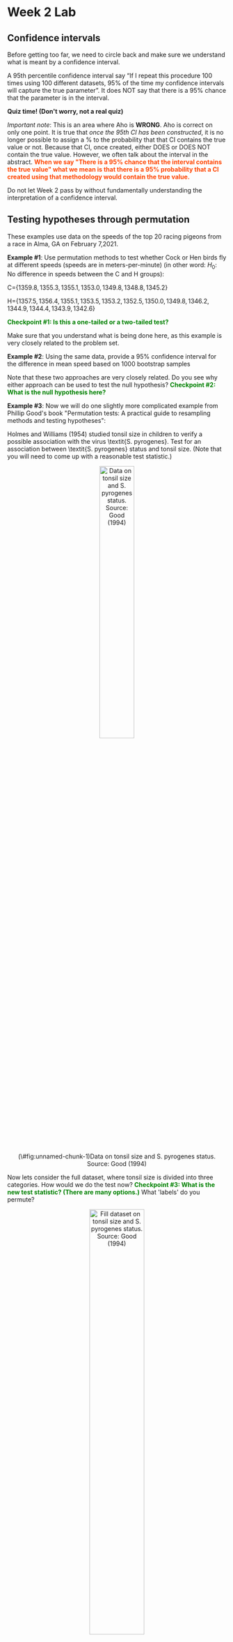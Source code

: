 Week 2 Lab
=============

Confidence intervals
-----------------------

Before getting too far, we need to circle back and make sure we understand what is meant by a confidence interval. 

A 95th percentile confidence interval say “If I repeat this procedure 100 times using 100 different datasets, 95% of the time my confidence intervals will capture the true parameter”. It does NOT say that there is a 95% chance that the parameter is in the interval.

**Quiz time! (Don't worry, not a real quiz)**

*Important note*: This is an area where Aho is **WRONG**. Aho is correct on only one point. It is true that *once the 95th CI has been constructed*, it is no longer possible to assign a $\%$ to the probability that that CI contains the true value or not. Because that CI, once created, either DOES or DOES NOT contain the true value. However, we often talk about the interval in the abstract. **<span style="color: orangered;">When we say "There is a 95$\%$ chance that the interval contains the true value" what we mean is that there is a 95$\%$ probability that a CI created using that methodology would contain the true value.</span>**

Do not let Week 2 pass by without fundamentally understanding the interpretation of a confidence interval. 

Testing hypotheses through permutation
------------------------------------

These examples use data on the speeds of the top 20 racing pigeons from a race in Alma, GA on February 7,2021. 

**Example #1**: Use permutation methods to test whether Cock or Hen birds fly at different speeds (speeds are in meters-per-minute) (in other word: $H_{0}$: No difference in speeds between the C and H groups):

C=$\{1359.8,1355.3,1355.1,1353.0,1349.8,1348.8,1345.2\}$

H=$\{1357.5,1356.4,1355.1,1353.5,1353.2,1352.5,1350.0,1349.8,1346.2,1344.9,1344.4,1343.9,1342.6\}$

**<span style="color: green;">Checkpoint #1: Is this a one-tailed or a two-tailed test?</span>**

Make sure that you understand what is being done here, as this example is very closely related to the problem set.


**Example #2**: Using the same data, provide a 95% confidence interval for the difference in mean speed based on 1000 bootstrap samples

Note that these two approaches are very closely related. Do you see why either approach can be used to test the null hypothesis? **<span style="color: green;">Checkpoint #2: What is the null hypothesis here?</span>**

**Example #3**: Now we will do one slightly more complicated example from Phillip Good's book "Permutation tests: A practical guide to resampling methods and testing hypotheses":

Holmes and Williams (1954) studied tonsil size in children to verify a possible association with the virus \textit{S. pyrogenes}. Test for an association between \textit{S. pyrogenes} status and tonsil size. (Note that you will need to come up with a reasonable test statistic.)

<div class="figure" style="text-align: center">
<img src="Table2categories.png" alt="Data on tonsil size and S. pyrogenes status. Source: Good (1994)" width="40%" />
<p class="caption">(\#fig:unnamed-chunk-1)Data on tonsil size and S. pyrogenes status. Source: Good (1994)</p>
</div>

Now lets consider the full dataset, where tonsil size is divided into three categories. How would we do the test now? **<span style="color: green;">Checkpoint #3: What is the new test statistic? (There are many options.)</span>** What 'labels' do you permute?

<div class="figure" style="text-align: center">
<img src="Table3categories.png" alt="Fill dataset on tonsil size and S. pyrogenes status. Source: Good (1994)" width="50%" />
<p class="caption">(\#fig:unnamed-chunk-2)Fill dataset on tonsil size and S. pyrogenes status. Source: Good (1994)</p>
</div>

Basics of bootstrap and jackknife
------------------------------------

To get started with bootstrap and jackknife techniques, we start by working through a very simple example. First we simulate some data


```r
x<-seq(0,9,by=1)
```

This will constutute our "data". Let's print the result of sampling with replacement to get a sense for it...


```r
table(sample(x,size=length(x),replace=T))
```

```
## 
## 0 1 2 3 4 6 8 9 
## 1 1 1 2 1 1 1 2
```

Now we will write a little script to take bootstrap samples and calculate the means of each of these bootstrap samples


```r
xmeans<-vector(length=1000)
for (i in 1:1000)
  {
  xmeans[i]<-mean(sample(x,replace=T))
  }
```

The actual number of bootstrapped samples is arbitrary *at this point* but there are ways of characterizing the precision of the bootstrap (jackknife-after-bootstrap) which might inform the number of bootstrap samples needed. *In practice*, people tend to pick some arbitrary but large number of bootstrap samples because computers are so fast that it is often easy to draw far more samples than are actually needed. When calculation of the statistic is slow (as might be the case if you are using the samples to construct a phylogeny, for example), then you would need to be more concerned with the number of bootstrap samples. 

First, lets just look at a histogram of the bootstrapped means and plot the actual sample mean on the histogram for comparison



```r
hist(xmeans,breaks=30,col="pink")
abline(v=mean(x),lwd=2)
```

<img src="Week-2-lab_files/figure-html/unnamed-chunk-6-1.png" width="672" />

Calculating bias and standard error
-----------------------------------

From these we can calculate the bias and standard deviation for the mean (which is the "statistic"):

$$
\widehat{Bias_{boot}} = \left(\frac{1}{k}\sum^{k}_{i=1}\theta^{*}_{i}\right)-\hat{\theta}
$$


```r
bias.boot<-mean(xmeans)-mean(x)
bias.boot
```

```
## [1] -0.0024
```

```r
hist(xmeans,breaks=30,col="pink")
abline(v=mean(x),lwd=5,col="black")
abline(v=mean(xmeans),lwd=2,col="yellow")
```

<img src="Week-2-lab_files/figure-html/unnamed-chunk-7-1.png" width="672" />

$$
\widehat{s.e._{boot}} = \sqrt{\frac{1}{k-1}\sum^{k}_{i=1}(\theta^{*}_{i}-\bar{\theta^{*}})^{2}}
$$


```r
se.boot<-sd(xmeans)
```

We can find the confidence intervals in two ways:

Method #1: Assume the bootstrap statistics are normally distributed


```r
LL.boot<-mean(xmeans)-1.96*se.boot #where did 1.96 come from?
UL.boot<-mean(xmeans)+1.96*se.boot
LL.boot
```

```
## [1] 2.781933
```

```r
UL.boot
```

```
## [1] 6.213267
```

Method #2: Simply take the quantiles of the bootstrap statistics


```r
quantile(xmeans,c(0.025,0.975))
```

```
##   2.5%  97.5% 
## 2.8975 6.1025
```

Let's compare this to what we would have gotten if we had used normal distribution theory. First we have to calculate the standard error:


```r
se.normal<-sqrt(var(x)/length(x))
LL.normal<-mean(x)-qt(0.975,length(x)-1)*se.normal
UL.normal<-mean(x)+qt(0.975,length(x)-1)*se.normal
LL.normal
```

```
## [1] 2.334149
```

```r
UL.normal
```

```
## [1] 6.665851
```

In this case, the confidence intervals we got from the normal distribution theory are too wide.

**<span style="color: green;">Checkpoint #4: Does it make sense why the normal distribution theory intervals are too wide?</span>** Because the original were were uniformly distributed, the data has higher variance than would be expected and therefore the standard error is higher than would be expected.

There are two packages that provide functions for bootstrapping, 'boot' and 'boostrap'. We will start by using the 'bootstrap' package, which was originally designed for Efron and Tibshirani's monograph on the bootstrap. 

To test the main functionality of the 'bootstrap' package, we will use the data we already have. The 'bootstrap' function requires the input of a user-defined function to calculate the statistic of interest. Here I will write a function that calculates the mean of the input values.


```r
library(bootstrap)
theta<-function(x)
  {
    mean(x)
  }
results<-bootstrap(x=x,nboot=1000,theta=theta)
results
```

```
## $thetastar
##    [1] 4.0 5.9 3.6 5.8 3.5 5.2 4.8 5.7 3.7 3.4 3.9 3.6 4.0 4.4 5.5 6.0 5.1 3.6
##   [19] 3.3 4.1 5.5 5.6 4.1 5.5 4.3 4.0 4.9 3.0 5.0 5.5 4.0 4.5 4.8 5.0 4.3 4.6
##   [37] 4.2 5.7 4.4 4.0 4.2 5.4 4.6 5.4 3.9 6.1 4.3 5.6 4.6 3.7 3.5 5.3 5.5 3.1
##   [55] 3.3 4.8 6.6 4.2 4.0 3.8 5.5 5.6 6.5 3.2 5.1 4.5 3.6 5.5 4.1 4.2 4.2 3.6
##   [73] 4.1 3.9 5.1 4.4 4.6 4.4 5.5 4.4 4.5 3.8 4.7 3.0 4.8 5.1 3.7 5.9 3.1 4.3
##   [91] 3.0 2.9 3.5 4.0 4.1 4.4 4.2 4.7 4.3 4.8 3.8 3.3 3.3 4.1 3.0 3.8 3.6 2.4
##  [109] 4.4 3.2 4.6 5.1 4.4 4.8 4.4 4.2 4.5 3.6 3.7 6.2 3.9 4.8 4.4 4.6 4.4 3.7
##  [127] 5.6 5.3 4.9 3.9 1.9 5.1 5.8 5.1 4.8 4.7 3.8 4.8 3.9 3.3 3.6 4.6 5.4 3.3
##  [145] 5.2 4.5 4.7 5.3 4.2 3.1 5.0 4.4 4.8 4.0 5.0 5.4 3.6 5.4 2.9 4.3 4.8 5.3
##  [163] 2.6 4.7 3.7 5.5 5.2 3.0 4.9 4.5 5.2 3.6 3.2 3.4 4.6 4.6 4.4 4.9 3.4 4.8
##  [181] 3.8 3.4 4.5 5.1 5.4 4.6 4.2 4.7 3.9 5.7 2.6 5.4 2.8 4.2 4.3 2.8 2.9 7.0
##  [199] 5.4 4.9 2.5 4.5 3.4 4.2 4.9 5.4 4.2 3.2 3.7 5.1 5.8 6.5 5.0 4.5 4.7 5.8
##  [217] 4.3 5.6 5.4 3.1 2.9 3.7 5.1 6.0 5.7 3.8 3.8 4.5 3.4 4.5 3.8 5.6 6.8 4.0
##  [235] 6.4 4.2 5.1 6.5 5.3 4.1 4.5 4.4 2.7 3.9 4.0 4.5 3.5 4.2 4.0 6.0 4.4 4.4
##  [253] 4.8 4.7 4.4 3.9 4.5 5.6 4.2 4.4 4.0 3.9 3.4 4.4 4.3 4.2 3.7 5.6 4.9 4.5
##  [271] 4.7 5.1 4.3 4.9 5.6 5.5 4.5 3.8 6.2 3.1 4.3 4.1 4.4 4.4 6.0 3.7 3.9 4.4
##  [289] 3.6 4.7 4.3 4.3 3.8 4.3 5.0 3.8 6.1 5.2 5.5 4.7 6.3 2.6 6.5 4.9 4.8 3.4
##  [307] 4.2 5.3 6.3 3.9 5.3 3.6 3.0 5.6 4.0 7.0 4.1 4.3 4.9 4.9 5.3 6.6 4.6 3.3
##  [325] 3.8 5.0 5.9 6.5 2.3 6.3 4.6 4.2 3.1 4.0 5.4 3.9 2.3 3.8 5.9 4.4 4.1 4.1
##  [343] 4.5 3.7 4.8 5.5 6.5 5.4 4.0 4.3 5.1 4.3 4.6 5.1 5.1 4.3 5.5 4.8 4.4 4.4
##  [361] 5.1 4.2 5.0 5.1 5.4 4.5 3.2 5.1 5.1 3.9 5.5 4.6 5.1 5.0 3.9 4.9 3.4 4.9
##  [379] 5.1 4.5 3.5 5.0 4.0 4.2 2.7 4.0 3.9 5.1 5.1 4.4 3.2 4.9 4.0 3.5 5.6 3.2
##  [397] 5.4 4.8 4.5 5.1 5.4 4.2 4.3 3.3 4.4 5.1 3.6 4.7 5.9 6.0 4.2 5.6 4.9 3.3
##  [415] 4.4 4.5 4.5 4.8 4.1 3.7 4.6 5.3 3.8 5.2 5.0 5.8 5.2 4.8 5.3 6.1 6.3 5.1
##  [433] 5.1 3.9 5.5 3.6 4.6 6.0 4.5 6.1 4.3 3.8 5.6 4.8 3.4 4.9 4.2 5.1 3.7 3.4
##  [451] 3.8 5.5 4.4 4.2 5.6 4.0 3.9 3.2 3.3 3.4 4.0 4.5 2.5 5.1 2.5 4.9 5.2 5.4
##  [469] 2.6 5.9 4.1 5.7 4.1 5.1 4.9 4.0 3.3 4.5 5.4 5.6 3.6 4.2 3.2 4.3 4.2 3.3
##  [487] 6.3 4.4 4.3 4.9 3.9 5.9 4.4 5.4 3.4 5.3 5.2 3.8 5.1 6.0 3.8 4.0 5.3 4.6
##  [505] 6.0 3.5 2.6 6.1 4.5 5.0 4.6 4.5 2.9 4.7 3.1 3.9 5.0 4.1 4.3 4.9 3.9 3.8
##  [523] 3.9 4.9 2.6 4.8 3.7 3.3 2.2 3.3 2.0 4.4 4.9 5.0 4.8 3.3 5.0 3.5 4.5 3.9
##  [541] 5.0 5.4 5.0 3.0 5.4 4.7 4.1 5.6 4.9 4.0 5.0 4.2 3.0 4.4 5.6 5.1 3.7 3.9
##  [559] 7.1 4.6 3.8 5.0 2.9 4.9 5.6 5.9 3.5 4.5 5.3 4.2 5.3 6.2 5.5 4.7 5.5 4.8
##  [577] 3.7 4.3 5.3 5.4 4.2 3.6 5.0 4.4 4.0 4.4 5.0 4.4 5.2 3.7 4.3 4.5 6.4 5.9
##  [595] 6.1 2.6 5.0 5.4 4.8 5.8 4.1 4.7 2.8 4.1 4.3 5.2 4.3 5.0 4.9 3.6 5.5 3.8
##  [613] 5.2 5.9 4.8 5.0 6.7 4.4 3.9 4.6 5.6 3.8 4.7 3.7 4.7 3.1 2.9 5.3 6.3 3.4
##  [631] 4.8 5.0 5.4 5.7 4.5 3.4 4.9 5.1 5.1 5.5 5.2 6.1 5.4 3.4 2.9 4.0 3.4 4.5
##  [649] 4.3 4.2 3.3 4.8 4.7 4.4 4.6 4.9 2.8 4.5 5.3 4.9 3.7 4.6 3.5 3.4 4.1 4.9
##  [667] 3.5 4.3 4.9 3.9 3.9 4.7 4.5 4.7 4.1 4.6 5.0 4.6 4.8 4.1 4.8 3.5 4.6 4.8
##  [685] 5.9 3.3 2.5 4.6 6.3 4.2 3.8 5.1 4.5 4.2 5.4 3.7 4.5 4.8 4.4 3.9 6.0 4.3
##  [703] 4.0 4.1 3.3 2.5 3.8 5.4 4.1 6.8 3.0 5.5 5.3 4.8 4.0 4.9 4.5 3.4 3.6 4.2
##  [721] 4.2 4.8 4.4 3.5 4.3 6.5 3.5 5.1 6.4 4.9 4.9 6.1 4.9 4.1 4.1 4.4 4.8 4.9
##  [739] 5.1 4.8 4.1 3.7 5.8 5.7 4.4 4.6 5.2 4.5 4.4 4.3 5.1 4.3 4.5 5.9 6.2 4.5
##  [757] 4.4 4.7 2.2 4.5 4.8 4.9 3.2 4.2 3.2 5.0 4.7 4.9 3.7 3.7 5.1 4.7 3.9 5.5
##  [775] 3.5 5.2 4.1 4.5 4.5 4.9 4.6 5.8 4.5 6.1 4.5 3.9 4.8 4.4 2.3 3.5 5.5 4.4
##  [793] 5.1 3.8 2.5 5.4 3.9 6.0 5.8 3.9 3.7 4.1 5.8 4.2 5.1 4.9 5.5 4.6 4.4 4.2
##  [811] 4.7 4.2 3.2 3.9 5.2 3.2 4.8 2.0 4.8 3.9 3.7 5.8 4.5 3.4 2.6 5.3 3.9 4.5
##  [829] 5.9 5.3 5.2 4.6 4.8 5.7 5.7 5.5 3.0 3.9 4.0 5.6 6.1 3.8 4.4 3.4 5.6 2.9
##  [847] 5.0 3.9 3.8 5.1 4.1 4.7 5.3 3.1 3.6 4.7 5.5 4.5 3.7 5.0 5.8 4.5 5.3 4.7
##  [865] 4.3 4.9 5.9 4.4 4.4 4.8 5.4 3.9 3.1 4.2 4.2 5.6 5.1 5.0 5.7 3.8 4.3 4.8
##  [883] 6.4 4.6 5.2 3.1 5.8 5.1 4.8 5.7 3.5 3.7 4.2 6.0 6.9 3.1 3.7 4.5 4.6 4.7
##  [901] 4.9 4.9 4.7 4.9 2.5 4.1 6.2 4.0 3.8 4.2 4.0 3.9 4.5 4.8 4.7 3.9 5.1 4.1
##  [919] 5.3 5.7 5.2 5.0 4.2 4.9 3.6 3.2 4.5 4.9 5.0 4.1 3.8 4.8 4.5 4.9 6.1 3.3
##  [937] 3.1 4.9 5.4 3.9 4.9 4.2 6.0 6.5 3.6 4.4 4.5 4.2 2.7 4.8 4.1 4.1 4.5 4.2
##  [955] 3.3 3.7 4.0 5.5 4.5 5.1 3.6 3.9 4.8 5.9 4.8 4.6 5.3 2.2 3.6 4.9 4.8 4.3
##  [973] 3.4 5.4 5.0 4.8 4.5 2.8 4.8 4.2 4.7 3.0 3.4 4.6 4.0 4.8 4.6 4.0 4.8 4.4
##  [991] 6.3 3.7 2.9 4.2 4.0 5.2 4.5 5.2 4.3 4.0
## 
## $func.thetastar
## NULL
## 
## $jack.boot.val
## NULL
## 
## $jack.boot.se
## NULL
## 
## $call
## bootstrap(x = x, nboot = 1000, theta = theta)
```

```r
quantile(results$thetastar,c(0.025,0.975))
```

```
##   2.5%  97.5% 
## 2.6975 6.3000
```

Notice that we get exactly what we got last time. This illustrates an important point, which is that the bootstrap functions are often no easier to use than something you could write yourself.

You can also define a function of the bootstrapped statistics (we have been calling this theta) to pull out immediately any summary statistics you are interested in from the bootstrapped thetas.

Here I will write a function that calculates the bias of my estimate of the mean (which is 4.5 [i.e. the mean of the number 0,1,2,3,4,5,6,7,8,9])


```r
bias<-function(x)
  {
  mean(x)-4.5
  }
results<-bootstrap(x=x,nboot=1000,theta=theta,func=bias)
results
```

```
## $thetastar
##    [1] 4.1 3.1 5.0 5.8 5.2 4.2 3.0 5.2 4.9 4.5 3.9 4.8 6.1 5.0 4.0 3.9 4.0 4.8
##   [19] 2.8 4.4 5.0 5.3 5.0 4.6 3.4 4.4 4.8 3.6 4.2 4.2 4.9 3.4 5.4 3.9 3.9 4.8
##   [37] 4.6 3.3 4.9 4.1 3.7 4.3 3.9 2.8 4.5 4.3 5.7 4.0 6.2 6.0 5.1 3.4 4.9 4.7
##   [55] 6.1 5.2 4.9 3.7 4.7 6.3 6.0 4.5 4.6 4.5 5.4 4.0 4.9 2.9 4.2 4.8 5.4 5.3
##   [73] 5.1 5.3 4.7 4.7 3.9 4.0 3.7 3.5 3.7 3.6 4.9 4.5 4.2 2.2 2.9 3.5 3.1 4.8
##   [91] 6.3 4.2 5.2 5.9 4.8 3.8 1.7 4.1 5.1 4.8 5.5 4.2 4.1 4.7 4.3 5.0 3.7 4.7
##  [109] 6.0 4.5 5.2 4.9 4.3 4.9 3.7 3.5 2.7 3.0 4.8 3.2 3.3 5.4 4.7 4.6 4.7 3.9
##  [127] 4.6 5.1 3.9 4.3 4.5 3.0 3.9 5.5 5.5 6.3 5.1 3.9 4.9 4.3 4.0 4.2 5.2 4.3
##  [145] 4.7 6.1 4.3 4.9 4.5 4.2 3.9 3.7 6.2 3.1 4.7 2.8 4.3 4.6 4.9 5.0 4.4 5.4
##  [163] 2.6 6.8 6.5 5.5 4.0 3.7 4.1 4.9 6.3 4.8 3.1 6.0 5.2 5.6 4.7 5.2 4.3 5.6
##  [181] 5.4 3.7 6.0 4.8 4.6 4.5 5.2 4.6 4.0 4.9 4.0 4.9 4.7 3.8 4.5 4.3 2.4 4.9
##  [199] 6.0 4.7 5.4 4.6 5.1 5.2 6.3 5.6 5.6 3.2 4.2 4.1 3.7 6.3 6.5 5.5 3.2 4.3
##  [217] 3.2 4.4 3.5 4.5 2.9 4.8 5.2 6.1 4.3 6.4 5.4 4.1 5.8 4.5 4.3 4.6 3.5 3.9
##  [235] 3.6 4.8 3.3 4.4 3.4 4.4 4.0 5.9 3.8 4.2 5.2 4.1 4.7 2.4 5.6 6.5 3.6 2.6
##  [253] 3.5 5.0 6.1 4.5 4.3 4.6 3.6 4.3 3.7 4.5 3.7 6.3 5.5 4.3 6.0 4.4 5.7 4.8
##  [271] 3.1 3.3 3.5 3.8 5.3 5.0 3.6 3.1 2.9 4.8 4.0 5.8 3.5 5.8 4.9 5.6 4.6 4.5
##  [289] 5.3 3.9 3.4 3.6 4.1 4.6 4.9 5.3 3.5 3.9 5.8 5.8 5.3 3.9 3.3 4.9 3.7 5.1
##  [307] 5.9 5.8 4.5 4.8 3.1 4.6 4.2 3.9 5.8 5.8 4.9 3.5 4.5 4.1 2.8 5.7 3.3 5.1
##  [325] 4.0 4.5 3.9 4.0 4.4 4.6 3.9 3.7 4.5 4.8 2.9 4.9 3.9 4.2 4.7 4.8 3.9 4.1
##  [343] 5.0 5.0 4.7 4.7 3.9 5.4 4.0 4.6 4.1 4.4 5.2 4.9 4.9 4.0 4.1 4.5 4.0 5.1
##  [361] 4.0 4.4 4.7 3.1 3.5 5.5 5.6 4.0 3.5 5.4 5.8 4.4 5.5 3.5 3.9 4.7 5.2 5.3
##  [379] 4.0 5.7 5.3 4.8 6.3 7.3 5.4 6.5 4.4 4.6 3.8 3.7 5.7 4.8 5.7 3.9 5.5 3.9
##  [397] 3.3 4.3 4.3 4.3 4.2 5.3 4.3 3.6 3.8 3.4 4.7 4.8 4.5 3.7 4.2 3.8 3.6 3.3
##  [415] 2.9 4.2 4.3 5.2 4.1 4.7 3.4 3.9 2.6 5.2 4.1 3.6 6.0 5.6 4.5 5.3 3.1 4.4
##  [433] 4.8 3.2 5.4 3.7 5.5 4.0 4.2 5.1 5.8 6.5 5.8 2.9 3.2 4.3 4.4 4.9 5.5 3.0
##  [451] 5.2 4.2 3.7 2.3 5.1 4.4 4.3 3.9 3.4 3.2 4.3 6.4 3.8 3.8 4.7 5.1 4.6 5.9
##  [469] 5.7 3.4 3.8 4.8 3.0 5.2 4.3 5.5 3.9 5.6 4.0 4.4 5.5 5.8 5.4 3.2 4.4 4.3
##  [487] 5.3 3.8 5.5 2.9 3.3 3.8 4.8 5.2 2.7 5.1 4.3 4.5 3.9 2.0 4.4 5.2 4.0 3.7
##  [505] 5.6 4.1 4.3 3.9 4.0 4.8 4.8 4.5 4.0 4.8 4.7 5.9 4.2 5.5 3.8 4.1 5.8 5.9
##  [523] 3.6 4.5 5.5 3.3 4.5 3.2 3.6 3.3 4.7 3.9 3.1 5.3 4.9 4.9 3.4 6.7 5.1 4.3
##  [541] 4.6 4.2 6.0 5.0 4.0 5.0 3.4 5.3 4.0 5.0 4.1 5.0 3.7 4.0 3.4 6.3 5.1 4.6
##  [559] 4.3 3.1 4.3 4.0 5.9 4.3 3.6 5.8 5.3 5.8 3.9 4.3 4.1 5.0 4.1 3.9 4.7 4.0
##  [577] 5.7 3.6 4.9 5.1 4.9 5.4 3.9 4.1 3.5 3.3 3.8 3.4 4.1 3.3 2.5 6.1 5.4 2.9
##  [595] 3.6 4.8 4.5 3.8 4.9 6.1 4.7 3.0 4.1 5.3 3.4 6.4 4.6 5.7 5.0 4.2 5.6 5.4
##  [613] 2.4 4.5 4.8 4.8 4.9 3.6 4.5 5.2 4.6 4.4 5.5 3.6 4.1 3.6 5.8 4.8 4.5 3.9
##  [631] 5.7 3.5 2.9 5.8 2.7 2.7 6.5 4.9 3.4 5.9 3.5 4.3 4.8 2.3 4.9 4.7 4.5 3.3
##  [649] 3.7 6.4 3.3 3.9 5.4 4.4 6.0 4.3 5.3 2.9 4.7 6.1 5.7 2.4 5.0 5.9 5.2 4.8
##  [667] 3.3 2.8 5.0 4.6 4.1 4.7 4.4 3.8 4.5 3.5 4.8 3.5 5.3 3.9 3.2 3.7 4.5 3.6
##  [685] 5.5 5.3 5.0 5.6 3.9 4.6 4.3 4.7 4.6 4.3 4.6 5.2 5.4 2.6 3.1 3.6 5.3 3.0
##  [703] 3.6 5.6 4.0 5.8 3.6 5.6 4.3 4.9 4.8 4.7 4.5 4.4 5.2 6.0 3.8 6.6 7.0 3.9
##  [721] 4.2 6.6 3.3 5.2 5.0 3.5 3.0 4.3 4.3 5.2 4.5 4.9 5.3 5.6 3.6 3.0 3.5 3.4
##  [739] 5.5 3.5 5.0 5.3 3.1 4.4 4.7 5.6 5.1 4.6 2.7 4.4 6.8 4.3 2.7 5.4 4.5 1.4
##  [757] 5.1 5.0 4.9 5.6 5.2 3.8 4.7 5.2 4.0 4.9 3.9 5.3 4.4 4.2 4.0 4.3 5.5 4.2
##  [775] 4.5 3.8 3.8 3.4 3.9 3.6 4.5 3.8 5.6 5.8 5.0 4.1 3.0 4.2 3.5 3.9 4.8 4.4
##  [793] 4.2 6.5 5.3 6.0 4.6 6.2 3.8 3.3 5.8 2.7 4.5 5.7 4.1 6.9 5.0 5.0 4.1 3.2
##  [811] 3.0 6.2 3.9 2.8 6.3 4.7 6.6 5.4 4.4 4.5 5.0 4.7 5.9 3.6 4.8 4.9 3.8 6.3
##  [829] 5.2 3.0 4.4 5.2 3.9 4.4 4.1 6.2 3.6 6.3 3.9 4.2 5.5 4.8 6.6 3.3 4.6 4.9
##  [847] 3.4 3.7 5.5 4.8 4.2 3.6 2.4 4.3 5.4 4.4 2.6 3.9 3.3 3.3 5.0 2.7 4.6 3.9
##  [865] 3.2 4.3 4.8 4.0 6.0 3.9 4.2 4.1 5.0 4.1 3.7 2.7 4.5 4.0 5.4 3.3 5.2 4.5
##  [883] 4.5 3.9 4.6 4.1 4.4 2.9 5.8 5.6 4.6 4.8 4.9 4.8 5.9 4.4 3.9 4.3 4.1 4.3
##  [901] 4.1 5.8 4.8 4.7 4.7 5.2 4.0 4.2 4.0 4.2 3.8 4.6 2.8 5.4 5.5 6.5 5.4 5.0
##  [919] 5.2 4.3 4.4 3.9 3.6 7.2 2.7 5.5 5.0 3.3 4.0 5.3 4.8 4.3 4.3 5.4 4.8 3.5
##  [937] 4.1 5.3 3.6 4.2 4.3 3.1 4.2 5.0 4.8 4.8 5.4 4.9 4.7 4.6 3.4 3.5 6.5 3.7
##  [955] 5.9 5.1 5.2 5.9 4.8 4.4 5.4 4.5 4.1 4.9 5.1 4.1 5.2 6.0 4.4 6.3 4.7 5.6
##  [973] 3.3 5.0 4.8 4.0 5.4 5.1 4.8 3.7 4.0 3.8 4.2 4.1 4.4 6.5 5.8 5.0 3.5 4.7
##  [991] 5.2 4.6 3.4 4.6 5.3 4.6 2.5 6.3 6.3 4.7
## 
## $func.thetastar
## [1] 0.0064
## 
## $jack.boot.val
##  [1]  0.53274336  0.42112676  0.26873156  0.14893617  0.03229462 -0.01853933
##  [7] -0.15615142 -0.26957746 -0.38159341 -0.51104816
## 
## $jack.boot.se
## [1] 0.9768857
## 
## $call
## bootstrap(x = x, nboot = 1000, theta = theta, func = bias)
```

Compare this to 'bias.boot' (our result from above). Why might it not be the same? Try running the same section of code several times. See how the value of the bias ($func.thetastar) jumps around? We should not be surprised by this because we can look at the jackknife-after-bootstrap estimate of the standard error of the function (in this case, that function is the bias) and we can see that it is not so small that we wouldn't expect some variation in these values.

Remember, everything we have discussed today are estimates. The statistic as applied to your data will change with new data, as will the standard error, the confidence intervals - everything! All of these values have sampling distributions and are subject to change if you repeated the procedure with new data.

Note that we can calculate any function of $\theta^{*}$. A simple example would be the 72nd percentile:


```r
perc72<-function(x)
  {
  quantile(x,probs=c(0.72))
  }
results<-bootstrap(x=x,nboot=1000,theta=theta,func=perc72)
results
```

```
## $thetastar
##    [1] 3.4 5.8 3.6 5.6 4.4 3.5 5.2 4.7 3.7 4.1 4.4 4.0 3.7 5.5 4.2 7.7 5.0 3.4
##   [19] 4.2 2.6 3.4 5.2 3.6 3.1 4.5 3.1 6.2 6.1 4.3 3.0 5.3 4.2 5.4 3.5 5.5 4.9
##   [37] 3.9 4.7 3.4 4.4 4.7 4.3 4.0 5.0 4.4 4.5 4.0 5.4 6.3 4.5 6.3 3.7 5.2 3.1
##   [55] 4.2 5.4 5.6 4.0 2.9 4.7 2.8 5.6 3.5 4.0 3.7 4.7 5.4 6.1 4.2 2.7 4.7 5.7
##   [73] 4.2 4.7 4.4 4.6 1.5 4.9 5.1 5.2 3.6 5.9 3.0 4.5 3.6 5.2 3.6 6.2 3.5 4.5
##   [91] 3.4 3.0 4.2 3.0 3.9 4.9 2.7 3.9 3.9 4.0 4.2 3.8 3.9 5.4 5.0 3.7 5.4 6.5
##  [109] 4.1 3.4 6.1 4.2 4.5 2.1 4.5 4.3 2.8 3.1 5.0 4.0 5.0 3.1 4.7 5.2 4.4 5.3
##  [127] 3.3 6.2 4.8 3.9 5.3 6.1 4.5 4.1 4.3 4.4 5.1 5.4 5.5 5.5 3.8 3.9 3.0 6.1
##  [145] 3.6 4.6 4.2 5.4 4.0 5.4 4.4 4.1 5.4 4.5 5.1 2.2 4.8 6.0 4.2 4.8 5.2 4.9
##  [163] 5.2 4.0 5.8 5.3 4.7 4.7 3.4 4.2 4.1 4.9 3.5 5.2 3.2 5.7 3.3 5.3 5.9 3.3
##  [181] 3.4 5.1 4.3 4.9 3.8 4.4 4.8 3.0 1.9 3.6 3.7 4.4 4.3 4.1 3.5 3.8 4.7 4.2
##  [199] 3.9 4.7 2.7 5.5 4.6 3.9 5.5 5.4 4.8 4.9 3.1 4.9 5.0 4.6 5.4 4.2 5.0 3.4
##  [217] 4.0 5.0 4.9 4.7 4.2 5.2 5.0 5.9 4.1 3.7 5.8 7.0 5.0 6.6 3.1 4.9 4.2 4.5
##  [235] 3.5 3.2 3.7 5.7 5.7 4.3 5.6 4.9 3.2 4.1 4.4 5.9 4.8 4.2 6.0 4.6 2.3 4.0
##  [253] 4.9 3.5 3.0 3.9 4.4 4.6 5.7 3.8 5.8 4.8 4.1 5.3 3.3 3.6 5.3 5.0 4.4 4.6
##  [271] 3.4 4.2 3.7 3.3 4.3 5.2 4.5 3.1 5.1 4.8 3.3 3.9 5.1 4.8 4.0 4.5 4.9 5.4
##  [289] 5.3 3.7 4.2 5.4 5.4 5.5 5.5 4.7 4.7 4.8 4.7 3.9 5.8 4.1 5.1 2.6 6.5 4.2
##  [307] 5.5 3.7 4.9 4.5 5.5 5.3 4.2 4.0 2.9 2.9 5.7 5.3 6.4 5.0 4.3 5.0 4.8 3.4
##  [325] 3.8 3.5 6.1 3.6 5.6 4.0 5.1 5.7 4.3 4.0 2.8 3.9 5.8 4.7 5.5 3.3 3.1 4.6
##  [343] 4.5 3.2 6.0 4.6 5.4 4.5 5.4 3.9 4.6 6.0 3.5 4.9 3.8 4.4 4.9 4.6 4.7 5.6
##  [361] 4.4 4.6 4.2 4.7 3.6 5.4 5.0 3.7 3.0 4.2 4.6 4.3 3.9 2.2 3.8 4.0 4.0 5.0
##  [379] 3.8 4.0 2.8 5.1 5.8 5.9 4.0 3.3 3.6 4.6 4.1 2.7 5.1 5.8 3.6 4.4 5.0 4.0
##  [397] 5.0 4.2 3.9 5.7 4.5 4.5 5.4 3.7 4.3 4.3 2.6 3.4 4.8 3.8 4.4 5.9 4.2 2.6
##  [415] 4.7 5.1 5.2 4.8 3.1 4.2 4.6 3.0 5.0 3.8 4.4 3.8 4.0 4.2 4.8 5.0 5.1 5.5
##  [433] 5.0 3.7 4.2 5.2 3.7 4.6 4.1 3.2 4.7 4.1 4.5 4.8 6.2 4.4 3.1 4.3 4.0 5.0
##  [451] 5.2 4.2 5.7 3.9 3.6 4.2 4.5 4.2 4.4 3.0 4.8 5.0 4.4 5.9 4.5 4.1 4.9 4.5
##  [469] 5.5 4.2 4.2 6.3 2.3 3.2 4.8 5.1 4.3 4.1 3.0 3.5 5.5 4.8 3.9 4.0 5.4 3.8
##  [487] 5.1 6.5 3.9 4.7 4.0 4.2 4.6 5.0 3.7 5.5 5.5 4.9 3.9 4.2 3.8 3.5 4.6 6.3
##  [505] 3.3 5.5 4.7 5.2 4.4 4.7 4.7 3.7 5.9 4.2 4.8 5.9 5.0 5.9 4.9 5.8 2.8 5.5
##  [523] 5.6 5.6 5.1 4.6 4.1 2.8 5.2 4.1 4.2 4.3 4.5 3.8 5.5 4.7 3.3 3.8 4.4 3.8
##  [541] 5.2 5.0 5.1 4.6 4.3 5.5 6.5 4.2 4.6 5.0 5.8 4.5 4.7 3.8 4.1 3.8 3.0 5.1
##  [559] 5.2 4.1 3.8 4.5 3.8 5.2 6.1 4.1 6.4 3.3 2.4 3.6 4.4 5.5 4.6 5.8 4.3 5.2
##  [577] 4.0 6.1 2.6 5.4 4.0 5.7 5.0 5.6 4.3 5.4 4.4 5.3 4.8 4.6 4.5 6.2 4.2 4.2
##  [595] 3.6 3.9 4.9 4.2 4.9 3.7 2.9 5.4 2.7 4.6 5.5 3.1 4.3 3.3 3.6 4.2 4.9 4.2
##  [613] 4.7 3.3 3.9 3.6 4.1 3.6 4.4 3.3 4.8 4.9 5.4 4.4 3.6 5.5 3.9 4.9 4.9 2.7
##  [631] 5.9 5.4 5.8 4.6 4.2 4.9 3.6 3.6 4.8 5.6 4.5 3.7 3.7 3.9 4.5 4.8 3.9 3.2
##  [649] 5.1 5.1 3.4 4.5 3.1 4.6 3.4 6.7 4.8 4.4 4.8 4.7 5.9 3.6 2.5 3.8 5.1 4.2
##  [667] 4.3 5.9 4.0 4.1 5.3 6.3 5.1 4.8 4.7 4.0 6.3 5.2 3.4 5.9 4.7 5.5 4.0 3.6
##  [685] 4.8 5.4 5.4 4.8 3.4 3.8 4.2 3.0 5.3 6.0 3.4 3.5 5.1 4.4 4.6 5.2 4.9 5.6
##  [703] 4.7 4.3 4.3 3.1 4.3 4.6 2.6 3.5 4.8 5.1 5.2 2.6 4.2 4.5 4.7 3.9 2.8 4.1
##  [721] 3.9 5.1 4.4 4.0 4.9 3.6 4.6 4.4 5.7 3.6 4.2 4.3 3.9 3.7 4.5 5.5 5.6 4.6
##  [739] 3.9 3.1 4.6 4.5 5.9 5.0 3.3 4.9 3.1 4.6 4.9 3.7 4.6 3.3 4.4 4.5 4.2 5.3
##  [757] 4.2 4.8 5.4 4.4 3.4 4.2 5.0 3.4 3.3 6.2 4.9 4.6 6.7 4.8 5.5 5.5 4.6 5.3
##  [775] 4.6 5.4 4.6 5.0 3.3 5.1 2.9 2.5 3.6 4.4 4.7 4.7 3.9 4.8 5.7 4.1 5.1 4.6
##  [793] 5.0 3.3 4.3 4.2 3.4 4.2 5.0 3.8 5.0 5.1 4.6 3.6 5.4 5.6 3.8 3.7 5.0 3.8
##  [811] 7.1 3.5 6.9 5.2 4.9 4.2 4.6 3.9 4.1 6.0 4.4 6.0 3.0 3.7 4.6 4.8 6.1 4.7
##  [829] 4.8 4.9 5.5 4.5 4.6 5.0 4.2 4.7 5.7 4.4 4.3 4.2 4.6 5.4 3.3 4.0 4.0 5.0
##  [847] 4.4 4.0 5.3 5.5 3.4 3.7 5.4 4.7 3.6 4.2 3.7 5.3 5.5 3.0 3.3 3.6 5.6 3.8
##  [865] 3.1 6.7 3.5 5.5 3.3 4.2 4.0 3.5 5.8 4.5 4.4 4.3 4.4 4.4 5.8 4.8 5.7 3.8
##  [883] 4.0 3.5 3.9 3.1 3.2 7.3 4.2 6.3 4.7 3.9 4.6 3.3 5.5 3.9 4.7 4.7 5.7 4.8
##  [901] 3.3 6.5 4.9 4.5 4.2 5.1 4.4 4.2 2.9 5.7 3.4 4.7 4.0 6.8 4.8 6.1 5.3 4.5
##  [919] 5.8 4.5 4.2 4.4 4.3 5.2 5.0 2.6 4.6 3.7 3.5 6.0 5.2 4.2 3.5 5.3 4.9 6.0
##  [937] 4.8 4.8 5.1 3.9 2.7 4.6 2.1 5.5 4.3 3.0 4.2 3.1 3.8 4.9 4.8 3.3 4.0 4.7
##  [955] 3.8 3.7 4.0 5.7 2.2 4.1 4.6 4.2 4.3 3.6 3.7 4.1 4.3 4.0 5.2 5.4 4.2 5.7
##  [973] 5.7 5.5 5.1 3.7 4.9 5.0 5.2 6.3 2.4 5.3 4.1 2.1 4.5 4.1 5.4 4.3 4.7 4.1
##  [991] 4.6 5.4 6.2 4.2 3.9 5.7 4.0 3.7 5.0 6.0
## 
## $func.thetastar
## 72% 
##   5 
## 
## $jack.boot.val
##  [1] 5.500 5.400 5.400 5.200 5.100 4.932 4.828 4.800 4.600 4.552
## 
## $jack.boot.se
## [1] 0.9698762
## 
## $call
## bootstrap(x = x, nboot = 1000, theta = theta, func = perc72)
```

On Tuesday we went over an example in which we bootstrapped the correlation coefficient between LSAT scores and GPA. To do that, we sampled pairs of (LSAT,GPA) data with replacement. Here is a little script that would do something like that using (X,Y) data that are independently drawn from the normal distribution


```r
xdata<-matrix(rnorm(30),ncol=2)
```

Everyone's data is going to be different. With such a small sample size, it would be easy to get a positive or negative correlation by random change, but on average across everyone's datasets, there should be zero correlation because the two columns are drawn independently.


```r
n<-15
theta<-function(x,xdata)
  {
  cor(xdata[x,1],xdata[x,2])
  }
results<-bootstrap(x=1:n,nboot=50,theta=theta,xdata=xdata) 
#NB: xdata is passed to the theta function, not needed for bootstrap function itself
```

Notice the parameters that get passed to the 'bootstrap' function are: (1) the indexes which will be sampled with replacement. This is different that the raw data but the end result is the same because both the indices and the raw data get passed to the function 'theta' (2) the number of bootrapped samples (in this case 50) (3) the function to calculate the statistic (4) the raw data.

Lets look at a histogram of the bootstrapped statistics $\theta^{*}$ and draw a vertical line for the statistic as applied to the original data.


```r
hist(results$thetastar,breaks=30,col="pink")
abline(v=cor(xdata[,1],xdata[,2]),lwd=2)
```

<img src="Week-2-lab_files/figure-html/unnamed-chunk-17-1.png" width="672" />

Parametric bootstrap
---------------------

Let's do one quick example of a parametric bootstrap. We haven't introduced distributions yet (except for the Gaussian, or Normal, distribution, which is the most familiar), so lets spend a few minutes exploring the Gamma distribution, just so we have it to work with for testing out parametric bootstrap. All we need to know is that the Gamma distribution is a continuous, non-negative distribution that takes two parameters, which we call "shape" and "rate". Lets plot a few examples just to see what a Gamma distribution looks like. (Note that the Gamma distribution can be parameterized by "shape" and "rate" OR by "shape" and "scale", where "scale" is just 1/"rate". R will allow you to use either (shape,rate) or (shape,scale) as long as you specify which you are providing.

<img src="Week-2-lab_files/figure-html/unnamed-chunk-18-1.png" width="672" />


Let's generate some fairly sparse data from a Gamma distribution


```r
original.data<-rgamma(10,3,5)
```

and calculate the skew of the data using the R function 'skewness' from the 'moments' package. 


```r
library(moments)
theta<-skewness(original.data)
head(theta)
```

```
## [1] 0.5818867
```

What is skew? Skew describes how assymetric a distribution is. A distribution with a positive skew is a distribution that is "slumped over" to the right, with a right tail that is longer than the left tail. Alternatively, a distribution with negative skew has a longer left tail. Here we are just using it for illustration, as a property of a distribution that you may want to estimate using your data.

Lets use 'fitdistr' to fit a gamma distribution to these data. This function is an extremely handy function that takes in your data, the name of the distribution you are fitting, and some starting values (for the estimation optimizer under the hood), and it will return the parameter values (and their standard errors). We will learn in a couple weeks how R is doing this, but for now we will just use it out of the box. (Because we generated the data, we happen to know that the data are gamma distributed. In general we wouldn't know that, and we will see in a second that our assumption about the shape of the data really does make a difference.)


```r
library(MASS)
fit<-fitdistr(original.data,dgamma,list(shape=1,rate=1))
# fit<-fitdistr(original.data,"gamma")
# The second version would also work.
fit
```

```
##      shape       rate   
##   10.860544   18.597582 
##  ( 4.784240) ( 8.384637)
```

Now lets sample with replacement from this new distribution and calculate the skewness at each step:


```r
results<-c()
for (i in 1:1000)
  {
  x.star<-rgamma(length(original.data),shape=fit$estimate[1],rate=fit$estimate[2])
  results<-c(results,skewness(x.star))
  }
head(results)
```

```
## [1]  0.1485816  1.0182068  1.2314207  1.6080656 -0.3431003 -0.6646901
```

```r
hist(results,breaks=30,col="pink",ylim=c(0,1),freq=F)
```

<img src="Week-2-lab_files/figure-html/unnamed-chunk-22-1.png" width="672" />

Now we have the bootstrap distribution for skewness (the $\theta^{*}$ s), we can compare that to the equivalent non-parametric bootstrap:


```r
results2<-bootstrap(x=original.data,nboot=1000,theta=skewness)
results2
```

```
## $thetastar
##    [1]  0.9566974300  0.3727930811  0.0460015212  0.9477503779  0.0513179753
##    [6]  0.7249526525  0.9139392114  0.4097900537  0.2247556978  0.4201032054
##   [11]  0.1463539843 -0.1404799225  0.3832759663  1.5461516100  0.1514535604
##   [16]  0.9225753846 -0.1583125693  0.9601359244  0.3985680419 -0.2846143244
##   [21]  0.6582965617  0.2229657206  0.6679728657  0.3351110244  0.4051963632
##   [26]  0.5151910190 -0.0795150476  0.0725603026  0.7885494854 -0.3736543712
##   [31]  0.7032826498  0.3355025999  1.2926811061 -0.1249775437  0.9789060630
##   [36]  1.0782634076  0.1984494480 -0.2377996292  0.0261831917  0.4789478277
##   [41]  0.4580503442  0.2113886146  0.2955693053  0.1365094262  0.6571652765
##   [46]  0.7386996901  0.5995885386  1.2562463933  1.2722916852  0.8660232519
##   [51]  0.8148847325  0.4557171949  0.2829986779  0.5180865556  0.4507590514
##   [56]  0.1080393458  0.5281438263  1.1059599657  0.6406647825  0.4439299485
##   [61]  0.7074224877  0.1449658111  0.5556892314  1.1256637839  0.5128821915
##   [66]  0.2275714342  0.9831882264  0.9886560281  0.0456083605  1.1490388208
##   [71]  1.3696289255  1.1195695520 -0.3735101369 -0.1263757572 -0.2532503498
##   [76]  0.7296844647  0.6370088049  0.1492118868  0.4357351388  0.5213980221
##   [81]  0.2324052155  0.7556262531  0.5152200270  0.3495061904  0.1864256824
##   [86]  0.8777955252 -0.0040315711  0.8314338495  0.4923746413  0.3023305874
##   [91]  0.3237860241  0.3729596032  0.5678340406 -0.3262698345  0.4276398304
##   [96]  0.7289177064  0.1742460384 -0.0685748886 -1.1156753287 -0.0539103355
##  [101]  0.1597279418  1.5510995001  0.9512222115  0.1264587283  0.5177639747
##  [106]  0.7786030656 -0.1621186852  1.0210692400  0.8699512279  0.9341532212
##  [111]  0.7667700662  0.4013656373  0.2637595521 -0.4040703349  0.9755355907
##  [116] -0.3328318869  0.7168011981  1.4825213711  0.2737748948  0.0493213893
##  [121]  0.2248771238  0.0299078887  1.2121370453 -0.3925034718  1.5232375727
##  [126]  0.8864868513  0.7873350850  0.3663314166  0.7648984151  0.7223780724
##  [131]  0.6164312953  1.1951079140  0.7359591447  0.9290055260  0.3483082971
##  [136]  0.1456089033  0.7733254867  0.9640397938  0.3502089857  0.0232568409
##  [141]  0.4874971384  1.6500201461 -0.0649744350  0.3705183860  0.3881050519
##  [146]  0.2946486453  0.5364837441  0.3075863926  0.6382386540  0.5208655459
##  [151]  0.2906308057  0.5651996952  0.4159929842  1.2538932064  0.6712214948
##  [156]  0.6406586159 -0.0462027618  0.6753276305  0.2532222857  1.0819716583
##  [161]  0.8862406169  0.5194514128  0.4252124685  0.0333252606  0.2155184131
##  [166]  0.3539759593  0.0137716502  0.1792164340  0.7898753005  0.6625097393
##  [171]  0.2211077725  0.1416928625  0.1418906224  0.2116364217  0.1999530624
##  [176]  0.1613488534  1.2462423555  0.2663206283  0.9815986188  0.4893487697
##  [181]  0.2967413349  0.3387672958 -0.0606387224  0.9750060244  0.2307339761
##  [186]  0.9665548535 -0.6601618733  0.2859654356  0.3295850070  0.8127966757
##  [191]  0.7329236714  0.4856153909  0.8344643816 -0.1341290209  0.8095411540
##  [196]  0.9205076935  0.4571287424  0.6544928989  0.1365325185  0.5123773748
##  [201]  1.2881145190  0.9536550208  0.5977898537  0.6849362775  0.2811913175
##  [206]  0.3258950668  0.3507742709  0.3146910526 -0.0224218119  0.4084873991
##  [211]  1.6649326130  0.9455207926  1.0019155384 -0.2508842736  0.2012470762
##  [216]  0.5067281566  0.6575463964  0.5486064420  0.4232638029  0.5195637518
##  [221]  0.5843127422  0.3826945756  0.5013956527  0.1948911193  0.6025688453
##  [226]  1.1602847856  0.9311638034  0.2235768759  0.0404760646  0.9438301774
##  [231] -0.4027766337 -0.2054447004  1.3212262362  0.6687939440  0.3092759591
##  [236] -0.1638595521  0.5060875792  0.6943368165  0.3595530400  0.3673989206
##  [241]  0.2672112454  0.7441399409  0.3745060655  0.6811616506  0.4126920390
##  [246] -0.5505044245  0.4541170418  0.5326005268 -0.6684704379  0.5737569734
##  [251]  0.5462843216 -0.2747522907  0.8341483129 -0.8246439420  0.3998443161
##  [256] -0.1286461392  0.0850854648  0.7620275822 -0.7212092567  1.0908567293
##  [261]  0.9221593660  0.8253219924  0.2139111092  1.0214978636  0.2824532878
##  [266] -0.0754068575  0.2455882081  0.1033157135  0.9785939082  0.8035775905
##  [271]  1.9240671575  0.2137125658  0.5487417678  0.3838808330  0.1474151823
##  [276]  0.2376274597  0.7209240847  0.1058445358  0.4077547089  0.4026769316
##  [281] -0.1052672175  0.8044043730  0.7084523567  0.0823781887  0.0455256548
##  [286]  0.3283486236  0.3120490799  0.7143966294  2.1478783806  0.5661179287
##  [291]  0.7938902460 -0.2835693994  0.7471901620 -0.2883086265  0.5793304448
##  [296]  0.7701053219  1.3923641025  0.2990814990  0.0753531674  0.4304835481
##  [301]  0.8436702287  0.0317583821  0.8129211914  0.3467281412  0.1446567336
##  [306]  0.7405092312  0.6690632995  0.2362119465  0.7307110663 -0.1370178945
##  [311]  0.4596355150  0.9167936767 -0.3030565317  0.9380544308  0.8578793853
##  [316]  1.2283053927  0.0834503077  1.0186360845 -0.3701084969 -0.8359137902
##  [321]  0.1683146255  0.7687544597  0.3454229396 -0.0303218606 -0.8653916046
##  [326]  0.5493543233  0.7181040647  0.8657074056  0.1499989940  0.6855165210
##  [331] -0.2321947902 -0.3237880520  0.6339189815  0.2404111210  0.5710034144
##  [336]  0.3896905924  0.6133605349  1.4054869028  1.0889137830  0.1688112871
##  [341]  0.1102365332  0.8235272642  0.4624250097  1.0916001467  0.2009172780
##  [346]  0.6197133989  0.7735076108  0.5373876372  0.2197612738 -0.8653916046
##  [351]  0.1068011404  0.6646152024  0.4853587965  0.4119581290  0.6765052232
##  [356]  0.0754269553  0.2817223373 -0.7628768344 -0.5895749154  1.2914806309
##  [361]  0.4656749661  0.7326133664  0.9816190192  0.4913261305 -0.6921774354
##  [366]  0.7173269535  0.8555085832  0.6340620275  0.2833546296  1.1086147594
##  [371]  0.1818396922  0.5088733843  0.3486156316  0.0972170236  0.4962604543
##  [376]  0.2666981401  0.7873060257  0.8891496848 -1.4399931728  0.3307564621
##  [381]  1.4227486055 -0.8624871142  0.7613423124 -0.0388106155  0.7065392336
##  [386]  0.2699157087  0.3196870689  0.9811491816  0.6199092115  0.4943638330
##  [391]  0.9975937244  0.8600465541  1.0306262016  0.5097009280 -0.0618068718
##  [396]  0.9011915193  0.2462622872  0.0297040154  0.5891616962  0.2777785422
##  [401]  2.0050613213  0.1160506424 -0.3170200643  0.7358340553  0.4391254656
##  [406]  0.7425005432 -0.8331444918  0.5599467821  0.4837429712 -0.0594215022
##  [411]  0.8386697942 -0.0304197743  1.0368664904  1.1438123018  0.0565021309
##  [416] -0.0011485342  1.0410364346  0.5964615784  0.2524323064  1.4408851804
##  [421]  0.0493689700  0.7563898546  1.0521814675  0.6509513256  0.1570801639
##  [426]  0.6809612411 -0.3109140669  0.7711579884  0.2137125658  0.4694313908
##  [431]  0.5184790276  0.3782404049  0.3387803756  0.1791917981  0.3418314956
##  [436] -0.7841944103 -0.1061683141  1.0232937635  0.6042350862  1.3136092739
##  [441]  0.8958217802  0.4827024081  0.3025597030  0.4106930130  0.7106096738
##  [446]  1.3996601490 -0.7532040246  0.1127280336  0.3664641097  0.6705335732
##  [451]  0.1069801811 -0.5747630477  0.4500317844  0.6205672104  0.5905753088
##  [456]  0.5339039262  1.4822487257 -0.0033836478  0.6302863561 -0.7415026991
##  [461] -0.0115996300  0.7098962988  0.0420069716  0.9654519749 -0.0860223199
##  [466]  0.4742360116 -0.1168020025  0.8386489511  0.9324476404  1.0008421427
##  [471]  0.5427759828  0.3356065277  0.7802805641  0.9292823922 -0.5743001230
##  [476]  0.5533985378  0.6237248937  0.5075918106  0.8766655964  0.0151284668
##  [481]  1.1196436458  0.3234560554  0.8570685042  0.1033741579  0.6416466430
##  [486]  0.6335977837  0.7016424275  0.7239160208  1.0908567293  0.4517891235
##  [491]  0.7376092719  0.9820519181  0.6003071764  0.0776429494  0.6760711700
##  [496]  0.8596598679  0.9645317912  0.2491969815  1.0103821518  0.9353021200
##  [501]  0.3913239311  0.4433164252  0.3935208109  0.9216853493 -0.2872670921
##  [506]  0.0408441857  0.5156991117  0.6138588160  0.1160213192  0.7728966265
##  [511]  0.7695589425 -0.0044359363  0.2854773551  0.1392131260  0.5442279484
##  [516]  0.7931437536 -0.0011313024 -0.1152471874  0.6697308647  0.3544727434
##  [521]  0.4647579579  0.4693487918  0.4367856311  0.9531710190  0.0886076652
##  [526]  0.3529929538  0.2853130662  0.6313416660  0.6860977033  0.5522889873
##  [531]  0.5889947550  1.6276052998  0.9420824955  0.5373260757  0.3601423677
##  [536]  0.9495221918  0.8171845597 -0.0873306713 -0.8241960476  0.2745151157
##  [541]  0.2363145781 -0.1422587534  0.9265581612  0.8684597676  0.2476951657
##  [546]  0.2531155389  0.4144010421  0.8264182414  0.7337959728  0.4872086983
##  [551]  0.4068912674  0.7475802675  0.3858952971  0.8038558151  0.4751258818
##  [556]  0.1252104717  0.0614294697 -0.0982169205 -0.1795581874  0.6625308229
##  [561]  0.4693487918  0.2817768681  0.6804209811  0.1456089033  0.7263976459
##  [566] -0.3422796051  0.8572037066  0.5524853854  0.7928885845  0.4727296832
##  [571] -0.5442373540  0.3700314073 -0.8246231316  0.6061619169  0.5820252877
##  [576]  0.4970790881  0.6923397495  0.9992172758  0.7089009043  0.9536787960
##  [581]  0.9399821728  0.2386603811  0.5221231291  0.0158078656 -0.1333245167
##  [586]  0.3216612348 -0.5111734445  0.0662178033  0.4870246921  0.5963434578
##  [591]  0.8532162334  0.4399611127  0.4937045924  0.3169396835  0.1312985099
##  [596]  1.1183351349 -0.1460828034  0.1211454922 -0.3637736720  0.7485270540
##  [601]  0.0620457125  0.9898247206  0.2445567682  0.5717502404  0.4843393122
##  [606]  0.6638421910  0.5566071562  0.1057499666  0.1170258370  0.0606633931
##  [611]  0.5312185609  0.4856177957  0.4545054755  0.6322319446  0.3950564849
##  [616]  0.4836634257  0.7322003319  0.7422118890  0.4874903813  0.4067937895
##  [621]  0.2332752437  0.7130212617  0.0488817976  0.3352963523 -0.1323229480
##  [626]  0.9999058994  0.0172965539  0.2196025682  0.2540261808  0.3463831400
##  [631]  1.2366589217  0.0845321038  1.0029285101  0.4529214674  0.7083937450
##  [636]  0.1133198009  0.5893286377  0.4326164940  0.7656086069 -0.0087886095
##  [641] -0.1571595891  1.3033916583 -0.0511722029  0.3511910344  0.1392131260
##  [646]  0.0951503678  1.3386661623  1.8516945241  0.4905110344  0.8924930779
##  [651]  1.1268654390 -0.3883161923  0.2763964014 -0.6759047807  1.5737576572
##  [656]  0.9963970910  0.0907306123  0.3951440798  0.8396234204  1.2914806309
##  [661] -0.1503076316  0.5179811986  0.3164276687  0.3295526808 -0.2253131759
##  [666] -0.0109190270  0.0030046101  0.6071977104  0.5171042534  0.8788647637
##  [671] -0.0006594056  0.2523558306  0.6193765351  0.1738764467 -0.0753814987
##  [676]  0.6356864032 -0.0200038639  1.1887645421  0.3884442356  0.0927110495
##  [681]  0.4885588057 -0.3472039362  0.2406384572  0.5499357176  0.4840796365
##  [686] -0.5829450527  0.4760121326  0.6643354685 -0.0500090761  0.2803674627
##  [691]  0.3277478598 -1.4396524244  0.0542709753  0.7511318845  0.6436269889
##  [696]  0.5806440700  0.3767850939  0.6127735243  0.9717383122 -0.3402612330
##  [701]  0.3590501133  1.5892800550  0.4439297707  0.4178924489 -0.0351454645
##  [706] -0.1035149425  0.2040958643  0.4639047625  0.4241807355  0.8709583805
##  [711]  0.1471896868 -0.4112860613  0.1784263916  0.1969163977  1.1243678103
##  [716]  0.2185970273  0.1266592605  0.4351997542  0.2952884186  0.5314586035
##  [721] -0.0717010237  0.6072217954  0.6215112937  1.0329462562  0.2506956293
##  [726]  0.1421777737  1.3636077241  1.7759421256  0.4103579745  0.8655610660
##  [731]  0.1723286052  1.1573415754  0.4978420289 -0.1496593944 -0.2924496523
##  [736]  0.8793364150  0.4763740335  0.3544328561  0.6560668022  1.0357964970
##  [741]  0.4098865673  1.0482173098 -1.0938104831  1.4916407416  0.8675367839
##  [746] -0.5829450527  1.0706789522  0.1324949602  0.0231379293  1.2099598140
##  [751]  0.5139781346  0.5013651896  0.9240330110  0.3394543917  0.4176254964
##  [756] -0.0528345835  0.6724402847 -0.6568086867  0.6364313309  0.2604835355
##  [761]  1.8440134968  0.1255189465  1.0567887636  0.5999343296  0.2893348798
##  [766]  0.9045656572  0.3044332527  0.5120006125  0.5527674179  0.0588218322
##  [771]  0.6296167516  0.5899083816  0.8129290076  0.2481947419  0.6804613194
##  [776]  0.2299524747  0.4856463114  0.7547495804  0.3862267516  0.6021223572
##  [781]  0.6197735473 -0.8246507810  0.5620364435  0.9047850857 -0.3913122694
##  [786]  0.3610595672  0.5142332324  0.5295429637 -0.1505872957  0.8573888838
##  [791]  0.7420346087  1.3310384173  0.1815015158  0.3605365034  0.8740084258
##  [796]  0.3950950688  0.6805874912  0.4199608019  0.9754824525  0.9351364845
##  [801]  0.4199306742  0.3449443145  0.7225166501  0.6877551312 -0.0136647952
##  [806]  0.8666305109  1.2668191449  0.9266231783  1.0259430103 -0.4677439946
##  [811]  1.7440497830  0.4866956856  0.0773782880  0.5416222114  1.5330411627
##  [816]  0.7981473109  0.6530917735  0.0150037057  0.0837240727  0.7584509879
##  [821]  0.6369835896  0.2088220761  0.4319585269  1.0720825947  0.2119182016
##  [826]  0.5893961255  0.9762180490  0.4120046564 -0.5185790349  0.3780855808
##  [831]  0.7244495527  0.3036203598  0.2560794481  0.3936525515 -0.0383316476
##  [836] -0.0457993172  0.2960427542  0.6561356045  0.7453606456  0.3758920643
##  [841]  1.2281279381  0.5664329732  0.4021818333  0.3104907173  0.5098130439
##  [846]  0.1059195975 -0.0775263994  1.3385704609 -0.1261408931  0.0102274663
##  [851]  0.8449060107  0.9047871814  0.4073689530  0.2198364597 -0.3021948895
##  [856]  0.4989136932  1.0577193085  1.0277332225 -0.5951170697  0.5856583596
##  [861]  0.7891282260 -0.2712030127  1.0902714503  0.3758663496  0.8618478188
##  [866]  0.2524694612  0.3777148923 -0.1797834892  1.7155332002  1.0201997311
##  [871]  0.1579195053  0.0046311066  1.0010517406  0.4171992945  0.2954865299
##  [876]  0.5475128290  0.5165613128  0.3575353235  0.4992512113  1.0374628578
##  [881]  0.0344460315  0.7838970807  0.1736379015 -0.1420879442  0.5552811543
##  [886]  0.7830786959  0.5851801516  0.2950334272  1.1754247725  0.4168084923
##  [891]  0.4439297707 -0.1330940620  0.1202331341 -0.3296797937  0.9245607848
##  [896]  0.4754513582  0.2326279610  0.4066190216  0.5049514402  0.7257162930
##  [901]  0.5863151443  0.7461215118  0.6656626618  1.1197877272  0.7453319196
##  [906] -0.0094971456  0.0592968922  0.8391874569  0.4734529425  0.6901711011
##  [911]  0.8341651389  0.7976799774  0.0486003592  1.8472134405 -0.0653719718
##  [916]  0.5678013942  0.3058789512  0.2972337689  0.6943092554  0.7840463257
##  [921]  1.2538932064  0.3333902153 -0.1261081346  0.4241191066  0.3056088273
##  [926]  0.6306751558  0.6124219982 -0.0279739312 -0.2939325502  0.9871843651
##  [931] -0.5638829455  0.1761988407  0.4061152767  0.3427740847  0.5776094226
##  [936] -0.2620604479  0.8507553488  0.2047821140  1.5817124125  0.3782404049
##  [941]  0.5196387891  0.9828683997  0.2734289188  0.6358243392 -0.5331113018
##  [946]  0.2575817083  0.4785368026  0.0465094051  0.3155780016  0.9978835395
##  [951]  1.0022644458  0.4741228580 -0.2905407467  0.3133714718  0.9149537979
##  [956]  0.3428272976  0.6274762860  0.2204782837  1.0471234509  0.7200747177
##  [961]  0.3998708493  1.0241468833  0.5566423914  0.0307842003  0.3960704912
##  [966]  0.3792415755  0.7177267649  0.3078045847  0.9518220675  0.8525307825
##  [971]  0.9553291590  0.1875870497  0.0507781520  0.2487788324  0.0898053423
##  [976]  0.8122594334  0.2766189143  0.6242967033  0.5900970603  0.2614707811
##  [981]  0.3982964503  0.6703273420  0.6321154326 -1.0341478335  0.5079916172
##  [986]  1.0192259104  0.9119606631  0.0442495659  0.8350466289  0.3269377040
##  [991]  0.2009394806  0.3657739422  0.1283230701  0.0628053700  0.4078560367
##  [996]  0.2874338509  0.1621152388 -0.0764526551  0.7280681194  0.2424480547
## 
## $func.thetastar
## NULL
## 
## $jack.boot.val
## NULL
## 
## $jack.boot.se
## NULL
## 
## $call
## bootstrap(x = original.data, nboot = 1000, theta = skewness)
```

```r
hist(results,breaks=30,col="pink",ylim=c(0,1),freq=F)
hist(results2$thetastar,breaks=30,border="purple",add=T,density=20,col="purple",freq=F)
```

<img src="Week-2-lab_files/figure-html/unnamed-chunk-23-1.png" width="672" />

What would have happened if we would have fit a normal distribution instead of a gamma distribution?


```r
fit2<-fitdistr(original.data,dnorm,start=list(mean=1,sd=1))
```

```
## Warning in densfun(x, parm[1], parm[2], ...): NaNs produced

## Warning in densfun(x, parm[1], parm[2], ...): NaNs produced

## Warning in densfun(x, parm[1], parm[2], ...): NaNs produced

## Warning in densfun(x, parm[1], parm[2], ...): NaNs produced

## Warning in densfun(x, parm[1], parm[2], ...): NaNs produced

## Warning in densfun(x, parm[1], parm[2], ...): NaNs produced

## Warning in densfun(x, parm[1], parm[2], ...): NaNs produced

## Warning in densfun(x, parm[1], parm[2], ...): NaNs produced
```

```r
fit2
```

```
##       mean          sd    
##   0.58396293   0.18099013 
##  (0.05723410) (0.04046648)
```

```r
results.norm<-c()
for (i in 1:1000)
  {
  x.star<-rnorm(length(original.data),mean=fit2$estimate[1],sd=fit2$estimate[2])
  results.norm<-c(results.norm,skewness(x.star))
  }
head(results.norm)
```

```
## [1] -0.277003097 -0.488992274  0.537874083  0.002969472 -0.168089511
## [6] -0.614349752
```

```r
hist(results,breaks=30,col="pink",ylim=c(0,1),freq=F)
hist(results.norm,breaks=30,col="lightgreen",freq=F,add=T)
hist(results2$thetastar,breaks=30,border="purple",add=T,density=20,col="purple",freq=F)
```

<img src="Week-2-lab_files/figure-html/unnamed-chunk-24-1.png" width="672" />

All three methods (two parametric and one non-parametric) really do give different distributions for the bootstrapped statistic, so the choice of which method is best depends a lot on the situation, how much data you have, and what you might already know about the underlying distribution.

Jackknifing is just as easy at bootstrapping. Here we will do a trivial example for illustration. We will write a little function for the mean even though you could put the function in directly with 'jackknife(x,mean)'


```r
theta<-function(x)
  {
  mean(x)
  }
x<-seq(0,9,by=1)
results<-jackknife(x=x,theta=theta)
results
```

```
## $jack.se
## [1] 0.9574271
## 
## $jack.bias
## [1] 0
## 
## $jack.values
##  [1] 5.000000 4.888889 4.777778 4.666667 4.555556 4.444444 4.333333 4.222222
##  [9] 4.111111 4.000000
## 
## $call
## jackknife(x = x, theta = theta)
```

**<span style="color: green;">Checkpoint #6: Why do we not have to tell the 'jackknife' function how many replicates to do?</span>**

Let's compare this with what we would have obtained from bootstrapping


```r
results2<-bootstrap(x,1000,theta)
mean(results2$thetastar)-mean(x)  #this is the bias
```

```
## [1] 0.0235
```

```r
sd(results2$thetastar)  #the standard deviation of the theta stars is the SE of the statistic (in this case, the mean)
```

```
## [1] 0.9124419
```


Everything we have done to this point used the R package 'bootstrap' - now lets compare that with the R package 'boot'. To avoid any confusion (a.k.a. masking) between the two packages, I recommend detaching the bootstrap package from the workspace with


```r
detach("package:bootstrap")
```


The 'boot' package is now recommended over the 'bootstrap' package, but they give the same answers and to some extent it is personal preference which one prefers to use.

We will still use the mean as the statistic of interest, but we will have to write a new function for it because the syntax of the 'boot' package is slightly different:


```r
library(boot)
theta<-function(x,index)
  {
  mean(x[index])
  }
boot(x,theta,R=999)
```

```
## 
## ORDINARY NONPARAMETRIC BOOTSTRAP
## 
## 
## Call:
## boot(data = x, statistic = theta, R = 999)
## 
## 
## Bootstrap Statistics :
##     original     bias    std. error
## t1*      4.5 0.02042042   0.9012924
```

One of the main advantages to the 'boot' package over the 'bootstrap' package is the nicer formatting of the output.

Going back to our original code, lets see how we could reproduce all of these numbers:


```r
table(sample(x,size=length(x),replace=T))
```

```
## 
## 0 1 4 6 7 8 9 
## 1 1 1 1 2 3 1
```

```r
xmeans<-vector(length=1000)
for (i in 1:1000)
  {
  xmeans[i]<-mean(sample(x,replace=T))
  }
mean(x)
```

```
## [1] 4.5
```

```r
bias<-mean(xmeans)-mean(x)
se.boot<-sd(xmeans)
bias
```

```
## [1] 7e-04
```

```r
se.boot
```

```
## [1] 0.9181571
```

Why do our numbers not agree exactly with those of the boot package? This is because our estimates of bias and standard error are just estimates, and they carry with them their own uncertainties. That is one of the reasons we might bother doing jackknife-after-bootstrap.

The 'boot' package has a LOT of functionality. If we have time, we will come back to some of these more complex functions later in the semester as we cover topics like regression and glm.

